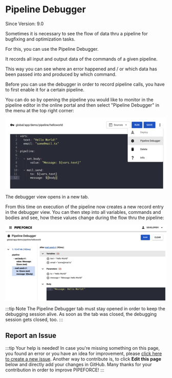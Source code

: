 # Pipeline Debugger

<p class="theme-doc-version-badge badge badge--secondary">Since Version: 9.0</p>

Sometimes it is necessary to see the flow of data thru a pipeline for bugfixing and optimization tasks.

For this, you can use the Pipeline Debugger.

It records all input and output data of the commands of a given pipeline.

This way you can see where an error happened and / or which data has been passed into and produced by which command.

Before you can use the debugger in order to record pipeline calls, you have to first enable it for a certain pipeline.

You can do so by opening the pipeline you would like to monitor in the pipeline editor in the online portal and then select "Pipeline Debugger" in the menu at the top right corner:

![](../../img/debugger-enable.png)

The debugger view opens in a new tab.

From this time on execution of the pipeline now creates a new record entry in the debugger view. You can then step into all variables, commands and bodies and see, how these values change during the flow thru the pipeline:

![](../../img/debugger-view.png)

:::tip Note
The Pipeline Debugger tab must stay opened in order to keep the debugging session alive. As soon as the tab was closed, the debugging session gets closed, too.
:::


## Report an Issue
:::tip Your help is needed!
In case you're missing something on this page, you found an error or you have an idea for improvement, please [click here to create a new issue](https://github.com/pipeforce/pipeforce.github.io/issues/new). Another way to contribute is, to click **Edit this page** below and directly add your changes in GitHub. Many thanks for your contribution in order to improve PIPEFORCE!
:::